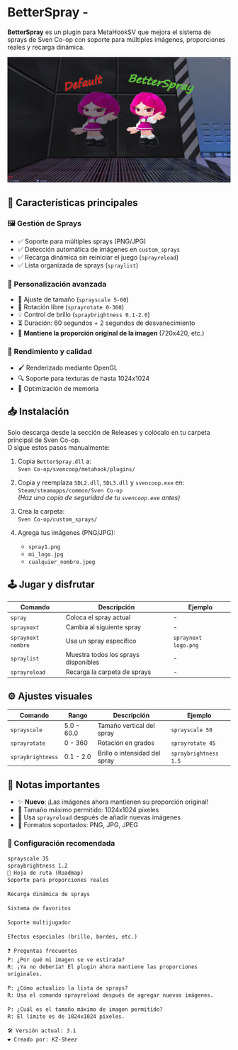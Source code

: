 # BetterSpray -

**BetterSpray** es un plugin para MetaHookSV que mejora el sistema de sprays de Sven Co-op con soporte para múltiples imágenes, proporciones reales y recarga dinámica.

![Vista previa de BetterSpray](https://raw.githubusercontent.com/KazamiiSC/BetterSpray---Sven-Co-op/refs/heads/main/preview/20250416020128_1.jpg)

## 🌟 Características principales

### 🖼️ Gestión de Sprays
- ✅ Soporte para múltiples sprays (PNG/JPG)
- ✅ Detección automática de imágenes en `custom_sprays`
- ✅ Recarga dinámica sin reiniciar el juego (`sprayreload`)
- ✅ Lista organizada de sprays (`spraylist`)

### 🎨 Personalización avanzada
- 🔧 Ajuste de tamaño (`sprayscale 5-60`)
- 🔄 Rotación libre (`sprayrotate 0-360`)
- 💡 Control de brillo (`spraybrightness 0.1-2.0`)
- ⏳ Duración: 60 segundos + 2 segundos de desvanecimiento
- 📐 **Mantiene la proporción original de la imagen** (720x420, etc.)

### 🚀 Rendimiento y calidad
- 🖌️ Renderizado mediante OpenGL
- 🔍 Soporte para texturas de hasta 1024x1024
- 💾 Optimización de memoria

## 📥 Instalación

Solo descarga desde la sección de Releases y colócalo en tu carpeta principal de Sven Co-op.  
O sigue estos pasos manualmente:

1. Copia `BetterSpray.dll` a:  
   `Sven Co-op/svencoop/metahook/plugins/`

2. Copia y reemplaza `SDL2.dll`, `SDL3.dll` y `svencoop.exe` en:  
   `Steam/steamapps/common/Sven Co-op`  
   *(Haz una copia de seguridad de tu `svencoop.exe` antes)*

3. Crea la carpeta:  
   `Sven Co-op/custom_sprays/`

4. Agrega tus imágenes (PNG/JPG):  
   - `spray1.png`  
   - `mi_logo.jpg`  
   - `cualquier_nombre.jpeg`

## 🕹️ Jugar y disfrutar

| Comando              | Descripción                           | Ejemplo                |
|----------------------|----------------------------------------|------------------------|
| `spray`              | Coloca el spray actual                 | -                      |
| `spraynext`          | Cambia al siguiente spray              | -                      |
| `spraynext nombre`   | Usa un spray específico                | `spraynext logo.png`   |
| `spraylist`          | Muestra todos los sprays disponibles   | -                      |
| `sprayreload`        | Recarga la carpeta de sprays           | -                      |

## ⚙️ Ajustes visuales

| Comando              | Rango        | Descripción                    | Ejemplo               |
|----------------------|--------------|--------------------------------|------------------------|
| `sprayscale`         | 5.0 - 60.0   | Tamaño vertical del spray      | `sprayscale 50`       |
| `sprayrotate`        | 0 - 360      | Rotación en grados             | `sprayrotate 45`      |
| `spraybrightness`    | 0.1 - 2.0    | Brillo o intensidad del spray  | `spraybrightness 1.5` |

## 📌 Notas importantes

- ✨ **Nuevo**: ¡Las imágenes ahora mantienen su proporción original!
- 📏 Tamaño máximo permitido: 1024x1024 píxeles
- 🔄 Usa `sprayreload` después de añadir nuevas imágenes
- 🎨 Formatos soportados: PNG, JPG, JPEG

### 🎯 Configuración recomendada

```plaintext
sprayscale 35
spraybrightness 1.2
🚀 Hoja de ruta (Roadmap)
Soporte para proporciones reales

Recarga dinámica de sprays

Sistema de favoritos

Soporte multijugador

Efectos especiales (brillo, bordes, etc.)

❓ Preguntas frecuentes
P: ¿Por qué mi imagen se ve estirada?
R: ¡Ya no debería! El plugin ahora mantiene las proporciones originales.

P: ¿Cómo actualizo la lista de sprays?
R: Usa el comando sprayreload después de agregar nuevas imágenes.

P: ¿Cuál es el tamaño máximo de imagen permitido?
R: El límite es de 1024x1024 píxeles.

🛠 Versión actual: 3.1
❤️ Creado por: KZ-Sheez
